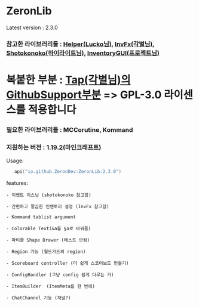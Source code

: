 # ZeronLib

Latest version : 2.3.0

<h3>
참고한 라이브러리들 : <a href=https://github.com/lucko/helper>Helper(Lucko님)</a>, <a href=https://github.com/monun/invfx>InvFx(각별님)</a>, <a href=https://github.com/highright1234/shotokonoko>Shotokonoko(하이라이트님)</a>, <a href=https://github.com/devproje/InventoryGUI>InventoryGUI(프로젝트님)</a>
</h3>

<h1>복붙한 부분 : <a href=https://github.com/monun/tap>Tap(각별님)의 GithubSupport부분</a>
=> GPL-3.0 라이센스를 적용합니다</h1>

<h3>
필요한 라이브러리들 : MCCorutine, Kommand
</h3>

<h3>
지원하는 버전 : 1.19.2(마인크래프트)
</h3>

Usage:
```kotlin
   api("io.github.ZeronDev:ZeronLib:2.3.0")
```

features:

    - 이벤트 리스닝 (shotokonoko 참고함)

    - 간편하고 깔끔한 인벤토리 설정 (InvFx 참고함)

    - Kommand tablist argument

    - Colorable Text(&a를 §a로 바꿔줌)

    - 파티클 Shape Drawer (테스트 안됨)

    - Region 기능 (월드가드의 region)

    - Scoreboard controller (더 쉽게 스코어보드 만들기)

    - ConfigHandler (그냥 config 쉽게 다루는 거)

    - ItemBuilder  (ItemMeta를 한 번에)
    
    - ChatChannel 기능 (채널?)
